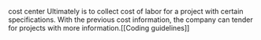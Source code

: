 cost center
Ultimately is to collect cost of labor for a project with certain specifications.
With the previous cost information, the company can tender for projects with more information.[[Coding guidelines]]
